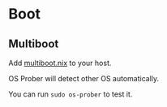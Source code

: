 # Boot

## Multiboot

Add [multiboot.nix](https://github.com/ksevelyar/idempotent-desktop/blob/ee6e0de4e95e5f8897cf7ccab133da64a918c6cd/hosts/cyberdemon.nix#L21) to your host.

OS Prober will detect other OS automatically.

You can run `sudo os-prober` to test it.
